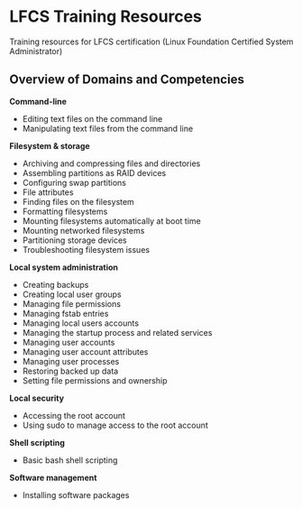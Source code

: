 # LFCS Training Resources

Training resources for LFCS certification (Linux Foundation Certified System Administrator)

## Overview of Domains and Competencies

**Command-line**
- Editing text files on the command line
- Manipulating text files from the command line

**Filesystem & storage**
- Archiving and compressing files and directories
- Assembling partitions as RAID devices
- Configuring swap partitions
- File attributes
- Finding files on the filesystem
- Formatting filesystems
- Mounting filesystems automatically at boot time
- Mounting networked filesystems
- Partitioning storage devices
- Troubleshooting filesystem issues

**Local system administration**
- Creating backups
- Creating local user groups
- Managing file permissions
- Managing fstab entries
- Managing local users accounts
- Managing the startup process and related services
- Managing user accounts
- Managing user account attributes
- Managing user processes
- Restoring backed up data
- Setting file permissions and ownership

**Local security**
- Accessing the root account
- Using sudo to manage access to the root account

**Shell scripting**
- Basic bash shell scripting

**Software management**
- Installing software packages
